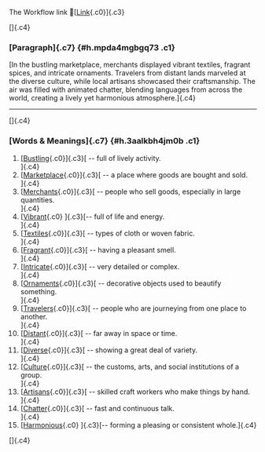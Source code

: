 The Workflow link
👏[[Link](https://www.google.com/url?q=http://www.google.com&sa=D&source=editors&ust=1757015350369041&usg=AOvVaw0cgQ47bo0TYB2ZSwpJ2u4S){.c0}]{.c3}

[]{.c4}

### [Paragraph]{.c7} {#h.mpda4mgbgq73 .c1}

[In the bustling marketplace, merchants displayed vibrant textiles,
fragrant spices, and intricate ornaments. Travelers from distant lands
marveled at the diverse culture, while local artisans showcased their
craftsmanship. The air was filled with animated chatter, blending
languages from across the world, creating a lively yet harmonious
atmosphere.]{.c4}

------------------------------------------------------------------------

[]{.c4}

### [Words & Meanings]{.c7} {#h.3aalkbh4jm0b .c1}

1.  [[Bustling](https://www.google.com/url?q=http://www.google.com&sa=D&source=editors&ust=1757015350370202&usg=AOvVaw3CBqTbNP67MtuYHm7iK35R){.c0}]{.c3}[ --
    full of lively activity.\
    ]{.c4}
2.  [[Marketplace](https://www.google.com/url?q=http://www.google.com&sa=D&source=editors&ust=1757015350370417&usg=AOvVaw0XWAlWnpj909xXBaRqqhVw){.c0}]{.c3}[ --
    a place where goods are bought and sold.\
    ]{.c4}
3.  [[Merchants](https://www.google.com/url?q=http://www.google.com&sa=D&source=editors&ust=1757015350370603&usg=AOvVaw2C4RfRXYVY49B_23i7BSDH){.c0}]{.c3}[ --
    people who sell goods, especially in large quantities.\
    ]{.c4}
4.  [[Vibrant](https://www.google.com/url?q=http://www.google.com&sa=D&source=editors&ust=1757015350370885&usg=AOvVaw2Ayi170_wciSZ1bqiFfYAY){.c0}
    ]{.c3}[-- full of life and energy.\
    ]{.c4}
5.  [[Textiles](https://www.google.com/url?q=http://www.google.com&sa=D&source=editors&ust=1757015350371105&usg=AOvVaw0uTtuFV3uhOtZ4qWeNieLv){.c0}]{.c3}[ --
    types of cloth or woven fabric.\
    ]{.c4}
6.  [[Fragrant](https://www.google.com/url?q=http://www.google.com&sa=D&source=editors&ust=1757015350371283&usg=AOvVaw2AQgwp4p1mJCK_OUbI7h9O){.c0}]{.c3}[ --
    having a pleasant smell.\
    ]{.c4}
7.  [[Intricate](https://www.google.com/url?q=http://www.google.com&sa=D&source=editors&ust=1757015350371442&usg=AOvVaw3c4mWyx2mQ7G7xNVF8MeKj){.c0}]{.c3}[ --
    very detailed or complex.\
    ]{.c4}
8.  [[Ornaments](https://www.google.com/url?q=http://www.google.com&sa=D&source=editors&ust=1757015350371671&usg=AOvVaw2dpg1P2FgaHguFIeMibxT1){.c0}]{.c3}[ --
    decorative objects used to beautify something.\
    ]{.c4}
9.  [[Travelers](https://www.google.com/url?q=http://www.google.com&sa=D&source=editors&ust=1757015350372006&usg=AOvVaw2Gn0VYQ85jkKh1abfznzcz){.c0}]{.c3}[ --
    people who are journeying from one place to another.\
    ]{.c4}
10. [[Distant](https://www.google.com/url?q=http://www.google.com&sa=D&source=editors&ust=1757015350372311&usg=AOvVaw0Uo7tEEWrRhllFgsO4beoQ){.c0}]{.c3}[ --
    far away in space or time.\
    ]{.c4}
11. [[Diverse](https://www.google.com/url?q=http://www.google.com&sa=D&source=editors&ust=1757015350372594&usg=AOvVaw11u63Chi6nBwtThjidEegI){.c0}]{.c3}[ --
    showing a great deal of variety.\
    ]{.c4}
12. [[Culture](https://www.google.com/url?q=http://www.google.com&sa=D&source=editors&ust=1757015350372848&usg=AOvVaw0c7IUQE_IPDRn8eGO_hRq7){.c0}]{.c3}[ --
    the customs, arts, and social institutions of a group.\
    ]{.c4}
13. [[Artisans](https://www.google.com/url?q=http://www.google.com&sa=D&source=editors&ust=1757015350373134&usg=AOvVaw0hDmkX4WJMPTCN2F8-rfi4){.c0}]{.c3}[ --
    skilled craft workers who make things by hand.\
    ]{.c4}
14. [[Chatter](https://www.google.com/url?q=http://www.google.com&sa=D&source=editors&ust=1757015350373389&usg=AOvVaw2FsORorMT4Qpkvtjv2khj9){.c0}]{.c3}[ --
    fast and continuous talk.\
    ]{.c4}
15. [[Harmonious](https://www.google.com/url?q=http://www.google.com&sa=D&source=editors&ust=1757015350373614&usg=AOvVaw3pvOpPDRC3dOL2-7HHJ4Dl){.c0}
    ]{.c3}[-- forming a pleasing or consistent whole.]{.c4}

[]{.c4}
